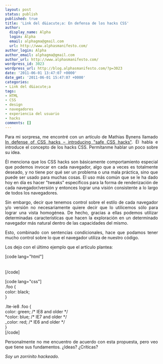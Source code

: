 ```yaml
---
layout: post
status: publish
published: true
title: 'Link del d&iacute;a: En defensa de los hacks CSS'
author:
  display_name: Alpha
  login: Alpha
  email: alphagma@gmail.com
  url: http://www.alphasmanifesto.com/
author_login: Alpha
author_email: alphagma@gmail.com
author_url: http://www.alphasmanifesto.com/
wordpress_id: 3023
wordpress_url: http://blog.alphasmanifesto.com/?p=3023
date: '2011-06-01 13:47:07 +0000'
date_gmt: '2011-06-01 15:47:07 +0000'
categories:
- Link del d&iacute;a
tags:
- HTML
- CSS
- design
- navegadores
- experiencia del usuario
- hacks
comments: []
---
```

<p style="text-align: justify;">Para mi sorpresa, me encontr&eacute; con un art&iacute;culo de Mathias Bynens llamado <a href="http://mathiasbynens.be/notes/safe-css-hacks">In defense of CSS hacks &ndash;&nbsp;introducing "safe CSS hacks"</a>. &Eacute;l habla e introduce el concepto de los hacks CSS. Perm&iacute;tanme hablar un poco sobre su idea.</p>
<p style="text-align: justify;">&Eacute;l menciona que los CSS hacks son b&aacute;sicamente comportamiento especial que podemos invocar en cada navegador, algo que a veces es totalmente deseado, y no tiene por qu&eacute; ser un problema o una mala pr&aacute;ctica, sino que puede ser usado para muchas cosas. El uso m&aacute;s com&uacute;n que se le ha dado hoy en d&iacute;a es hacer "tweaks" espec&iacute;ficos para la forma de renderizaci&oacute;n de cada navegador/versi&oacute;n y entonces lograr una visi&oacute;n consistente a lo largo de todos los navegadores.</p>
<p style="text-align: justify;">Sin embargo, decir que tenemos control sobre el estilo de cada navegador y/o versi&oacute;n no necesariamente quiere decir que lo utilicemos s&oacute;lo para lograr una vista homog&eacute;nea. De hecho, gracias a ellas podemos utilizar determinadas caracter&iacute;sticas que hacen la exploraci&oacute;n en un determinado navegador m&aacute;s natural dentro de las capacidades del mismo.</p>
<p style="text-align: justify;">Esto, combinado con sentencias condicionales, hace que podamos tener mucho control sobre lo que el navegador utiliza de nuestro c&oacute;digo.</p>
<p style="text-align: justify;">Los dejo con el &uacute;ltimo ejemplo que el art&iacute;culo plantea:</p>
<p>[code lang="html"]<br />
<!--[if lt IE 9]><html class="lte-ie8"><![endif]--><br />
<!--[if gt IE 8]><!--><html><!--<![endif]--><br />
[/code]</p>
<p>[code lang="css"]<br />
.foo {<br />
  color: black;<br />
}</p>
<p>.lte-ie8 .foo {<br />
  color: green; /* IE8 and older */<br />
  *color: blue; /* IE7 and older */<br />
  _color: red; /* IE6 and older */<br />
}<br />
[/code]</p>
<p style="text-align: justify;">Personalmente no me encuentro de acuerdo con esta propuesta, pero veo que tiene sus fundamentos. &iquest;Ideas? &iquest;Cr&iacute;ticas?</p>
<p style="text-align: justify;"><em>Soy un zorrinito hackeado.</em></p>
